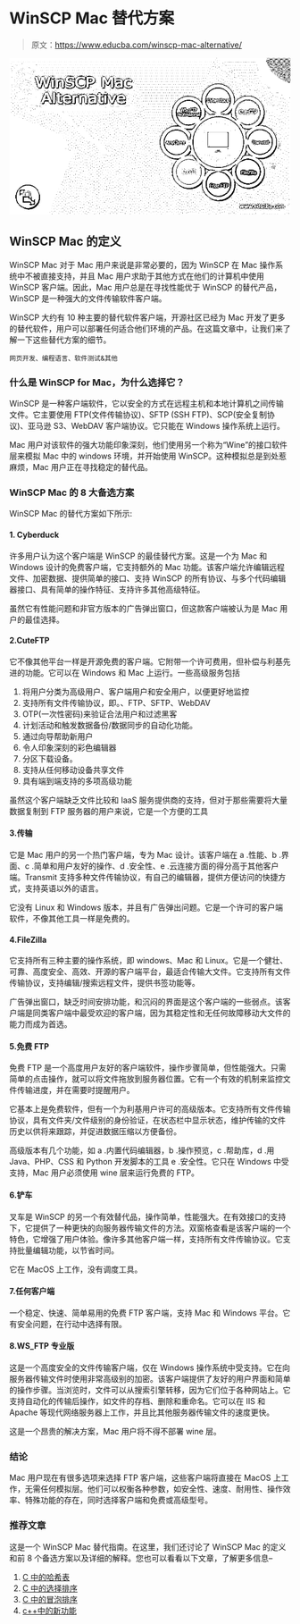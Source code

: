 # WinSCP Mac 替代方案

> 原文：<https://www.educba.com/winscp-mac-alternative/>

![WinSCP Mac Alternative](img/eb5e18bc398086aed5c4bddbd49c5979.png)



## WinSCP Mac 的定义

WinSCP Mac 对于 Mac 用户来说是非常必要的，因为 WinSCP 在 Mac 操作系统中不被直接支持，并且 Mac 用户求助于其他方式在他们的计算机中使用 WinSCP 客户端。因此，Mac 用户总是在寻找性能优于 WinSCP 的替代产品，WinSCP 是一种强大的文件传输软件客户端。

WinSCP 大约有 10 种主要的替代软件客户端，开源社区已经为 Mac 开发了更多的替代软件，用户可以部署任何适合他们环境的产品。在这篇文章中，让我们来了解一下这些替代方案的细节。

<small>网页开发、编程语言、软件测试&其他</small>

### 什么是 WinSCP for Mac，为什么选择它？

WinSCP 是一种客户端软件，它以安全的方式在远程主机和本地计算机之间传输文件。它主要使用 FTP(文件传输协议)、SFTP (SSH FTP)、SCP(安全复制协议)、亚马逊 S3、WebDAV 客户端协议。它只能在 Windows 操作系统上运行。

Mac 用户对该软件的强大功能印象深刻，他们使用另一个称为“Wine”的接口软件层来模拟 Mac 中的 windows 环境，并开始使用 WinSCP。这种模拟总是到处惹麻烦，Mac 用户正在寻找稳定的替代品。

### WinSCP Mac 的 8 大备选方案

WinSCP Mac 的替代方案如下所示:

#### 1\. Cyberduck

许多用户认为这个客户端是 WinSCP 的最佳替代方案。这是一个为 Mac 和 Windows 设计的免费客户端，它支持额外的 Mac 功能。该客户端允许编辑远程文件、加密数据、提供简单的接口、支持 WinSCP 的所有协议、与多个代码编辑器接口、具有简单的操作特征、支持许多其他高级特征。

虽然它有性能问题和非官方版本的广告弹出窗口，但这款客户端被认为是 Mac 用户的最佳选择。

#### 2.CuteFTP

它不像其他平台一样是开源免费的客户端。它附带一个许可费用，但补偿与利基先进的功能。它可以在 Windows 和 Mac 上运行。一些高级服务包括

1.  将用户分类为高级用户、客户端用户和安全用户，以便更好地监控
2.  支持所有文件传输协议，即。、FTP、SFTP、WebDAV
3.  OTP(一次性密码)来验证合法用户和过滤黑客
4.  计划活动和触发数据备份/数据同步的自动化功能。
5.  通过向导帮助新用户
6.  令人印象深刻的彩色编辑器
7.  分区下载设备。
8.  支持从任何移动设备共享文件
9.  具有端到端支持的多项高级功能

虽然这个客户端缺乏文件比较和 IaaS 服务提供商的支持，但对于那些需要将大量数据复制到 FTP 服务器的用户来说，它是一个方便的工具

#### 3.传输

它是 Mac 用户的另一个热门客户端，专为 Mac 设计。该客户端在 a .性能、b .界面、c .简单和用户友好的操作、d .安全性、e .云连接方面的得分高于其他客户端。Transmit 支持多种文件传输协议，有自己的编辑器，提供方便访问的快捷方式，支持英语以外的语言。

它没有 Linux 和 Windows 版本，并且有广告弹出问题。它是一个许可的客户端软件，不像其他工具一样是免费的。

#### 4.FileZilla

它支持所有三种主要的操作系统，即 windows、Mac 和 Linux。它是一个健壮、可靠、高度安全、高效、开源的客户端平台，最适合传输大文件。它支持所有文件传输协议，支持编辑/搜索远程文件，提供书签功能等。

广告弹出窗口，缺乏时间安排功能，和沉闷的界面是这个客户端的一些弱点。该客户端是同类客户端中最受欢迎的客户端，因为其稳定性和无任何故障移动大文件的能力而成为首选。

#### 5.免费 FTP

免费 FTP 是一个高度用户友好的客户端软件，操作步骤简单，但性能强大。只需简单的点击操作，就可以将文件拖放到服务器位置。它有一个有效的机制来监控文件传输进度，并在需要时提醒用户。

它基本上是免费软件，但有一个为利基用户许可的高级版本。它支持所有文件传输协议，具有文件夹/文件级别的身份验证，在状态栏中显示状态，维护传输的文件历史以供将来跟踪，并促进数据压缩以方便备份。

高级版本有几个功能，如 a .内置代码编辑器，b .操作预览，c .帮助库，d .用 Java、PHP、CSS 和 Python 开发脚本的工具 e .安全性。它只在 Windows 中受支持，Mac 用户必须使用 wine 层来运行免费的 FTP。

#### 6.铲车

叉车是 WinSCP 的另一个有效替代品，操作简单，性能强大。在有效接口的支持下，它提供了一种更快的向服务器传输文件的方法。双窗格查看是该客户端的一个特色，它增强了用户体验。像许多其他客户端一样，支持所有文件传输协议。它支持批量编辑功能，以节省时间。

它在 MacOS 上工作，没有调度工具。

#### 7.任何客户端

一个稳定、快速、简单易用的免费 FTP 客户端，支持 Mac 和 Windows 平台。它有安全问题，在行动中选择有限。

#### 8.WS_FTP 专业版

这是一个高度安全的文件传输客户端，仅在 Windows 操作系统中受支持。它在向服务器传输文件时使用非常高级别的加密。该客户端提供了友好的用户界面和简单的操作步骤。当浏览时，文件可以从搜索引擎转移，因为它们位于各种网站上。它支持自动化的传输后操作，如文件的存档、删除和重命名。它可以在 IIS 和 Apache 等现代网络服务器上工作，并且比其他服务器传输文件的速度更快。

这是一个昂贵的解决方案，Mac 用户将不得不部署 wine 层。

### 结论

Mac 用户现在有很多选项来选择 FTP 客户端，这些客户端将直接在 MacOS 上工作，无需任何模拟层。他们可以权衡各种参数，如安全性、速度、耐用性、操作效率、特殊功能的存在，同时选择客户端和免费或高级型号。

### 推荐文章

这是一个 WinSCP Mac 替代指南。在这里，我们还讨论了 WinSCP Mac 的定义和前 8 个备选方案以及详细的解释。您也可以看看以下文章，了解更多信息–

1.  [C 中的哈希表](https://www.educba.com/hash-table-in-c/)
2.  [C 中的选择排序](https://www.educba.com/selection-sort-in-c/)
3.  [C 中的冒泡排序](https://www.educba.com/bubble-sort-in-c/)
4.  [c++中的新功能](https://www.educba.com/new-in-c-plus-plus/)





